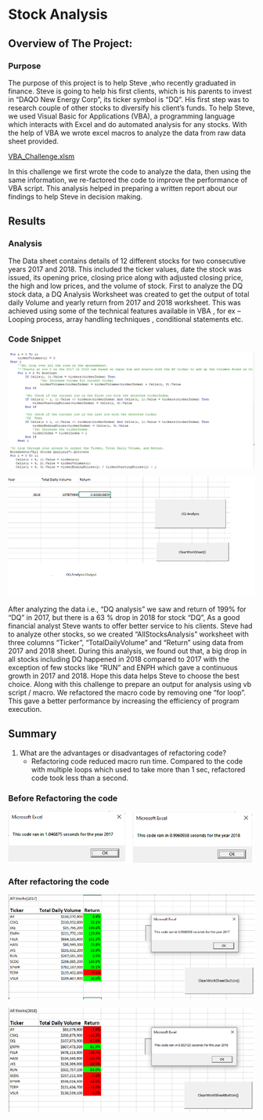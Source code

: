 # Stock Analysis

## Overview of The Project:
### Purpose 
The purpose of this project is to help Steve ,who recently graduated in finance. Steve is going to help his first clients, which is his parents to invest in “DAQO New Energy Corp”, its ticker symbol is “DQ”.  His first step was to research couple of other stocks to diversify his client’s funds. To help Steve, we used Visual Basic for Applications (VBA), a programming language which interacts with Excel and do automated analysis for any stocks. With the help of VBA we wrote excel macros to analyze the data from raw data sheet provided.

[VBA_Challenge.xlsm](VBA_Challenge.xlsm)

In this challenge we first wrote the code to analyze the data, then using the same information, we re-factored the code to improve the performance of VBA script. This analysis helped in preparing a written report about our findings to help Steve in decision making. 
## Results
### Analysis
The Data sheet contains details of 12 different stocks for two consecutive years 2017 and 2018. This included the ticker values, date the stock was issued, its opening price, closing price along with adjusted closing price, the high and low prices, and the volume of stock. First to analyze the DQ stock data, a DQ Analysis Worksheet was created to get the output of total daily Volume and yearly return from 2017 and 2018 worksheet. This was achieved using some of the technical features available in VBA , for ex – Looping process, array handling techniques , conditional statements etc.

### Code Snippet
 
![CodeAnalysis_VBAScript.PNG](Resources/CodeAnalysis_VBAScript.PNG)


![DQAnalysis_2018.png](Resources/DQAnalysis_2018.png)

After analyzing the data i.e., “DQ analysis” we saw and return of 199% for “DQ” in 2017, but there is a 63 % drop in 2018 for stock “DQ”, As a good financial analyst Steve wants to offer better service to his clients. Steve had to analyze other stocks, so we created “AllStocksAnalysis” worksheet with three columns “Ticker”, “TotalDailyVolume” and “Return” using data from 2017 and 2018 sheet. During this analysis, we found out that, a big drop in all stocks including DQ happened in 2018 compared to 2017 with the exception of few stocks like “RUN” and ENPH which gave a continuous growth in 2017 and 2018. Hope this data helps Steve to choose the best choice. Along with this challenge to prepare an output for analysis using vb script / macro. We refactored the macro code by removing one “for loop”. This gave a better performance by increasing the efficiency of program execution.
## Summary
1)	What are the advantages or disadvantages of refactoring code?
      - Refactoring code reduced macro run time. Compared to the code with multiple loops which used to take more than 1 sec, refactored code 
        took less than a second.

   ### Before Refactoring the code

 ![Beforerefactoring_2017_2018.png](Resources/Beforerefactoring_2017_2018.png)

 
###  After refactoring the code


 ![Scriptruntime_2017.png](Resources/Scriptruntime_2017.png)
 
 ![Scriptruntime_2018.png](Resources/Scriptruntime_2018.png)
 
 

 

